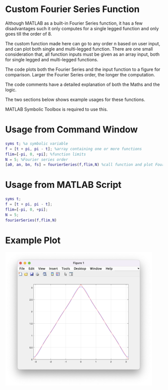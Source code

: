 # Custom Fourier Series Function

Although MATLAB as a built-in Fourier Series function, it has a few disadvantages such it only computes for a single legged function and only goes till the order of 8.

The custom function made here can go to any order n based on user input, and can plot both single and multi-legged function. There are one small consideration that, all function inputs must be given as an array input, both for single legged and multi-legged functions.

The code plots both the Fourier Series and the input function to a figure for comparison. Larger the Fourier Series order, the longer the computation.

The code comments have a detailed explanation of both the Maths and the logic.

The two sections below shows example usages for these functions.


MATLAB Symbolic Toolbox is required to use this.
# Usage from Command Window

```MATLAB
syms t; %a symbolic variable
f = [t + pi, pi - t]; %array containing one or more functions
flim=[-pi, 0, +pi]; %function limits
N = 5; %Fourier series order
[a0, an, bn, fs] = fourierSeries(f,flim,N) %call function and plot Fourier Series for visualisation
```
# Usage from MATLAB Script

```MATLAB
syms t;
f = [t + pi, pi - t];
flim=[-pi, 0, +pi];
N = 5;
fourierSeries(f,flim,N)
```
# Example Plot

<img src="screenshot/example-plot.png" width="470">

